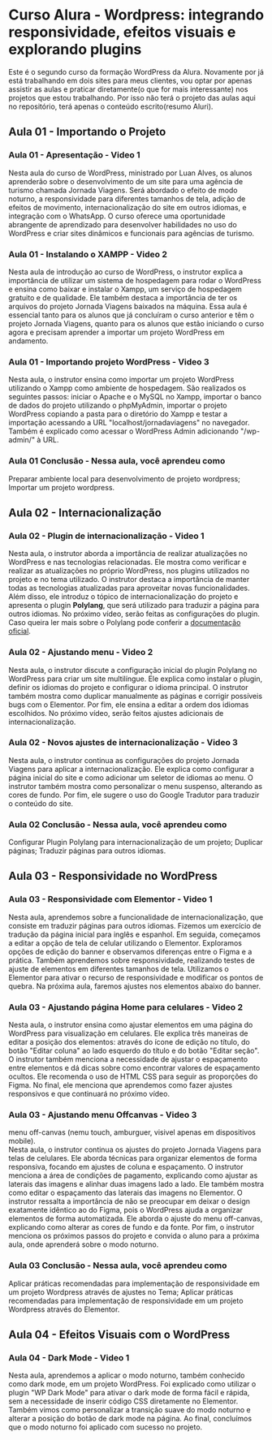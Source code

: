 # Curso Alura - Wordpress: integrando responsividade, efeitos visuais e explorando plugins

Este é o segundo curso da formação WordPress da Alura. Novamente por já está trabalhando em dois sites para meus clientes, vou optar por apenas assistir as aulas e praticar diretamente(o que for mais interessante) nos projetos que estou trabalhando. Por isso não terá o projeto das aulas aqui no repositório, terá apenas o conteúdo escrito(resumo Aluri).

## Aula 01 - Importando o Projeto

### Aula 01 - Apresentação - Video 1

Nesta aula do curso de WordPress, ministrado por Luan Alves, os alunos aprenderão sobre o desenvolvimento de um site para uma agência de turismo chamada Jornada Viagens. Será abordado o efeito de modo noturno, a responsividade para diferentes tamanhos de tela, adição de efeitos de movimento, internacionalização do site em outros idiomas, e integração com o WhatsApp. O curso oferece uma oportunidade abrangente de aprendizado para desenvolver habilidades no uso do WordPress e criar sites dinâmicos e funcionais para agências de turismo.

### Aula 01 - Instalando o XAMPP - Video 2

Nesta aula de introdução ao curso de WordPress, o instrutor explica a importância de utilizar um sistema de hospedagem para rodar o WordPress e ensina como baixar e instalar o Xampp, um serviço de hospedagem gratuito e de qualidade. Ele também destaca a importância de ter os arquivos do projeto Jornada Viagens baixados na máquina. Essa aula é essencial tanto para os alunos que já concluíram o curso anterior e têm o projeto Jornada Viagens, quanto para os alunos que estão iniciando o curso agora e precisam aprender a importar um projeto WordPress em andamento.

### Aula 01 - Importando projeto WordPress - Video 3

Nesta aula, o instrutor ensina como importar um projeto WordPress utilizando o Xampp como ambiente de hospedagem. São realizados os seguintes passos: iniciar o Apache e o MySQL no Xampp, importar o banco de dados do projeto utilizando o phpMyAdmin, importar o projeto WordPress copiando a pasta para o diretório do Xampp e testar a importação acessando a URL "localhost/jornadaviagens" no navegador. Também é explicado como acessar o WordPress Admin adicionando "/wp-admin/" à URL.

### Aula 01 Conclusão - Nessa aula, você aprendeu como

Preparar ambiente local para desenvolvimento de projeto wordpress;
Importar um projeto wordpress.

## Aula 02 - Internacionalização

### Aula 02 - Plugin de internacionalização - Video 1

Nesta aula, o instrutor aborda a importância de realizar atualizações no WordPress e nas tecnologias relacionadas. Ele mostra como verificar e realizar as atualizações no próprio WordPress, nos plugins utilizados no projeto e no tema utilizado. O instrutor destaca a importância de manter todas as tecnologias atualizadas para aproveitar novas funcionalidades. Além disso, ele introduz o tópico de internacionalização do projeto e apresenta o plugin **Polylang**, que será utilizado para traduzir a página para outros idiomas. No próximo vídeo, serão feitas as configurações do plugin.  
Caso queira ler mais sobre o Polylang pode conferir a [documentação oficial](https://polylang.pro/doc/).

### Aula 02 - Ajustando menu - Video 2

Nesta aula, o instrutor discute a configuração inicial do plugin Polylang no WordPress para criar um site multilíngue. Ele explica como instalar o plugin, definir os idiomas do projeto e configurar o idioma principal. O instrutor também mostra como duplicar manualmente as páginas e corrigir possíveis bugs com o Elementor. Por fim, ele ensina a editar a ordem dos idiomas escolhidos. No próximo vídeo, serão feitos ajustes adicionais de internacionalização.

### Aula 02 - Novos ajustes de internacionalização - Video 3

Nesta aula, o instrutor continua as configurações do projeto Jornada Viagens para aplicar a internacionalização. Ele explica como configurar a página inicial do site e como adicionar um seletor de idiomas ao menu. O instrutor também mostra como personalizar o menu suspenso, alterando as cores de fundo. Por fim, ele sugere o uso do Google Tradutor para traduzir o conteúdo do site.

### Aula 02 Conclusão - Nessa aula, você aprendeu como

Configurar Plugin Polylang para internacionalização de um projeto;
Duplicar páginas;
Traduzir páginas para outros idiomas.

## Aula 03 - Responsividade no WordPress

### Aula 03 - Responsividade com Elementor - Video 1

Nesta aula, aprendemos sobre a funcionalidade de internacionalização, que consiste em traduzir páginas para outros idiomas. Fizemos um exercício de tradução da página inicial para inglês e espanhol. Em seguida, começamos a editar a opção de tela de celular utilizando o Elementor. Exploramos opções de edição do banner e observamos diferenças entre o Figma e a prática. Também aprendemos sobre responsividade, realizando testes de ajuste de elementos em diferentes tamanhos de tela. Utilizamos o Elementor para ativar o recurso de responsividade e modificar os pontos de quebra. Na próxima aula, faremos ajustes nos elementos abaixo do banner.

### Aula 03 - Ajustando página Home para celulares - Video 2

Nesta aula, o instrutor ensina como ajustar elementos em uma página do WordPress para visualização em celulares. Ele explica três maneiras de editar a posição dos elementos: através do ícone de edição no título, do botão "Editar coluna" ao lado esquerdo do título e do botão "Editar seção". O instrutor também menciona a necessidade de ajustar o espaçamento entre elementos e dá dicas sobre como encontrar valores de espaçamento ocultos. Ele recomenda o uso de HTML CSS para seguir as proporções do Figma. No final, ele menciona que aprendemos como fazer ajustes responsivos e que continuará no próximo vídeo.

### Aula 03 - Ajustando menu Offcanvas - Video 3

menu off-canvas (nemu touch, amburguer, visivel apenas em dispositivos mobile).  
Nesta aula, o instrutor continua os ajustes do projeto Jornada Viagens para telas de celulares. Ele aborda técnicas para organizar elementos de forma responsiva, focando em ajustes de coluna e espaçamento. O instrutor menciona a área de condições de pagamento, explicando como ajustar as laterais das imagens e alinhar duas imagens lado a lado. Ele também mostra como editar o espaçamento das laterais das imagens no Elementor. O instrutor ressalta a importância de não se preocupar em deixar o design exatamente idêntico ao do Figma, pois o WordPress ajuda a organizar elementos de forma automatizada. Ele aborda o ajuste do menu off-canvas, explicando como alterar as cores de fundo e da fonte. Por fim, o instrutor menciona os próximos passos do projeto e convida o aluno para a próxima aula, onde aprenderá sobre o modo noturno.

### Aula 03 Conclusão - Nessa aula, você aprendeu como

Aplicar práticas recomendadas para implementação de responsividade em um projeto Wordpress através de ajustes no Tema;
Aplicar práticas recomendadas para implementação de responsividade em um projeto Wordpress através do Elementor.

## Aula 04 - Efeitos Visuais com o WordPress

### Aula 04 - Dark Mode - Video 1

Nesta aula, aprendemos a aplicar o modo noturno, também conhecido como dark mode, em um projeto WordPress. Foi explicado como utilizar o plugin "WP Dark Mode" para ativar o dark mode de forma fácil e rápida, sem a necessidade de inserir código CSS diretamente no Elementor. Também vimos como personalizar a transição suave do modo noturno e alterar a posição do botão de dark mode na página. Ao final, concluímos que o modo noturno foi aplicado com sucesso no projeto.


